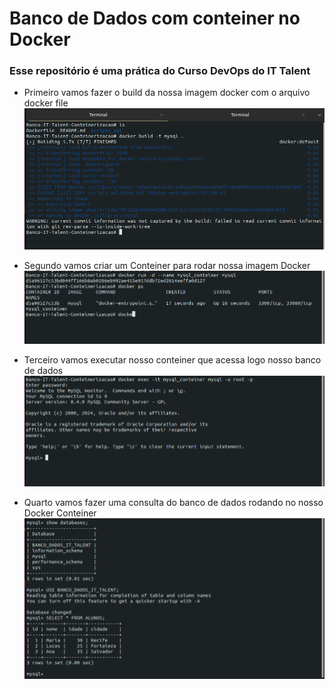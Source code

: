 # Banco de Dados com conteiner no Docker

### Esse repositório é uma prática do Curso DevOps do IT Talent
- Primeiro vamos fazer o build da nossa imagem docker com o arquivo docker file
  ![](https://github.com/Hypothasis/Banco-IT-Talent-Conteinerizacao/blob/main/.github/build.png)

- Segundo vamos criar um Conteiner para rodar nossa imagem Docker
  ![](https://github.com/Hypothasis/Banco-IT-Talent-Conteinerizacao/blob/main/.github/conteiner%20build.png)

- Terceiro vamos executar nosso conteiner que acessa logo nosso banco de dados
  ![](https://github.com/Hypothasis/Banco-IT-Talent-Conteinerizacao/blob/main/.github/sql%20conteiner.png)

- Quarto vamos fazer uma consulta do banco de dados rodando no nosso Docker Conteiner
  ![](https://github.com/Hypothasis/Banco-IT-Talent-Conteinerizacao/blob/main/.github/sql%20consulta.png)
